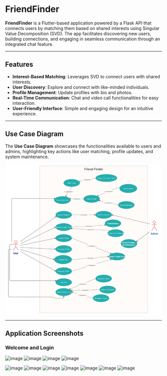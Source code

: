 # FriendFinder

**FriendFinder** is a Flutter-based application powered by a Flask API that connects users by matching them based on shared interests using Singular Value Decomposition (SVD). The app facilitates discovering new users, building connections, and engaging in seamless communication through an integrated chat feature.

---

## Features

- **Interest-Based Matching**: Leverages SVD to connect users with shared interests.
- **User Discovery**: Explore and connect with like-minded individuals.
- **Profile Management**: Update profiles with bio and photos.
- **Real-Time Communication**: Chat and video call functionalities for easy interaction.
- **User-Friendly Interface**: Simple and engaging design for an intuitive experience.

---

## Use Case Diagram

The **Use Case Diagram** showcases the functionalities available to users and admins, highlighting key actions like user matching, profile updates, and system maintenance.

![image](https://github.com/varunsly/Friend-Finder/blob/main/FriendFinder/UserDiagram.png)

---

## Application Screenshots

### Welcome and Login
![image](https://user-images.githubusercontent.com/55794720/199173718-f3529552-7de4-4773-8a97-37cd8dc9b298.png)
![image](https://user-images.githubusercontent.com/55794720/199173782-a66874f4-9c7f-44e9-9e47-95b01dd76c05.png)
![image](https://user-images.githubusercontent.com/55794720/199173840-3cb0f814-8607-4927-8e0e-446edb0c3fe2.png)
![image](https://user-images.githubusercontent.com/55794720/199174100-f2871645-5158-4efb-930b-b5ca10a76bd1.png)

![image](https://user-images.githubusercontent.com/55794720/199174039-6bdb9ba6-54af-46ee-9262-cd882f39f6a0.png)
![image](https://user-images.githubusercontent.com/55794720/199173877-a259a468-3515-414e-9ffb-d39a9f47d87b.png)
![image](https://user-images.githubusercontent.com/55794720/199173929-a8fdda3f-4246-4e31-944d-0695388da58c.png)
![image](https://user-images.githubusercontent.com/55794720/199173956-4dfac3f9-ca83-42ef-ab4a-2a706ef7bcb0.png)
![image](https://user-images.githubusercontent.com/55794720/199174000-3e1bf02c-2419-47a6-ac59-d522a590756d.png)
![image](https://user-images.githubusercontent.com/55794720/199174134-8a71aa8f-92fb-48a0-b0c4-308069bf53ef.png)
![image](https://user-images.githubusercontent.com/55794720/199174198-25038cce-5558-4d1d-ad55-33261ad70fb6.png)


